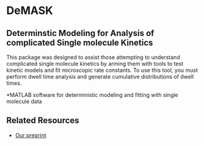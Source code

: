 # DeMASK

## **De**terminstic **M**odeling for **A**nalysis of complicated **S**ingle molecule **K**inetics

This package was designed to assist those attempting to understand complicated single molecule kinetics by arming them with tools to test kinetic models and fit microscopic rate constants. To use this tool, you must perform dwell time analysis and generate cumulative distributions of dwell times.

*MATLAB software for deterministic modeling and fitting with single molecule data 

## Related Resources
* <a href="https://www.biorxiv.org/content/early/2018/05/10/319749">Our preprint</a>
